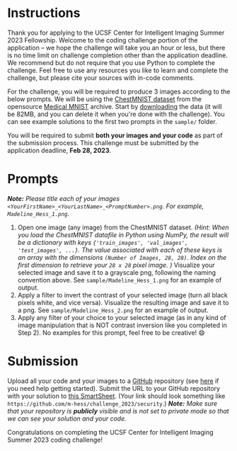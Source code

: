 # Instructions
Thank you for applying to the UCSF Center for Intelligent Imaging Summer 2023 Fellowship. Welcome to the coding challenge portion of the application – we hope the challenge will take you an hour or less, but there is no time limit on challenge completion other than the application deadline. We recommend but do not require that you use Python to complete the challenge. Feel free to use any resources you like to learn and complete the challenge, but please cite your sources with in-code comments.


For the challenge, you will be required to produce 3 images according to the below prompts. We will be using the [ChestMNIST dataset](https://zenodo.org/record/6496656#.Y8bnAOzMIUo) from the opensource [Medical MNIST](https://medmnist.com/) archive. Start by [downloading](https://zenodo.org/record/6496656/files/chestmnist.npz?download=1) the data (it will be 82MB, and you can delete it when you're done with the challenge). You can see example solutions to the first two prompts in the `sample/` folder.

You will be required to submit **both your images and your code** as part of the submission process. This challenge must be submitted by the application deadline, **Feb 28, 2023**.

# Prompts
***Note:** Please title each of your images `<YourFirstName>_<YourLastName>_<PromptNumber>.png`. For example, `Madeline_Hess_1.png`.*
1. Open one image (any image) from the ChestMNIST dataset. 
*(Hint: When you load the ChestMNIST datafile in Python using NumPy, the result will be a dictionary with keys `{'train_images', 'val_images', 'test_images', ...}`. The value associated with each of these keys is an array with the dimensions `(Number of Images, 28, 28)`. Index on the first dimension to retrieve your `28 x 28` pixel image. )*
Visualize your selected image and save it to a grayscale png, following the naming convention above. See `sample/Madeline_Hess_1.png` for an example of output.
2. Apply a filter to invert the contrast of your selected image (turn all black pixels white, and vice versa). Visualize the resulting image and save it to a png. See `sample/Madeline_Hess_2.png` for an example of output.
3. Apply any filter of your choice  to your selected image (as in any kind of image manipulation that is NOT contrast inversion like you completed in Step 2). No examples for this prompt, feel free to be creative! :smile:

# Submission
Upload all your code and your images to a [GitHub](https://github.com/) repository (see [here](https://docs.github.com/en/get-started/quickstart) if you need help getting started). Submit the URL to your GitHub repository with your solution to [this SmartSheet](https://app.smartsheet.com/b/form/27c8277456874eef8005c0a919021e51).  (Your link should look something like `https://github.com/m-hess/challenge_2023/security`.)
***Note:** Make sure that your repository is **publicly** visible and is not set to private mode so that we can see your solution and your code.*

Congratulations on completing the UCSF Center for Intelligent Imaging Summer 2023 coding challenge!
